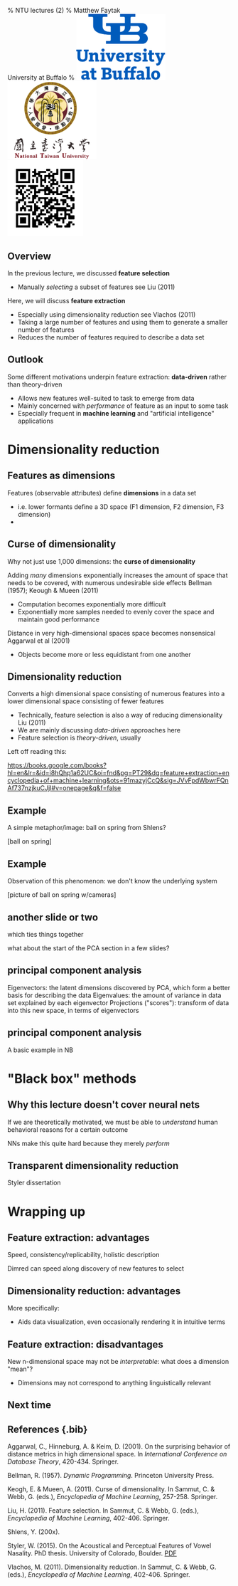 % NTU lectures (2)
% Matthew Faytak<br/>University at Buffalo
% <img src="./assets/media/UB_Stacked_Small.png" width="200"> <img src="./assets/media/ntu-logo.png" width="200"><br/><img src="./assets/media/qr1.png" width="170">

## Overview

In the previous lecture, we discussed **feature selection**

* Manually *selecting* a subset of features <span class="cite">see Liu (2011)</span>

Here, we will discuss **feature extraction** 

* Especially using dimensionality reduction <span class="cite">see Vlachos (2011)</span>
* Taking a large number of features and using them to generate a smaller number of features
* Reduces the number of features required to describe a data set


## Outlook

Some different motivations underpin feature extraction: **data-driven** rather than theory-driven

* Allows new features well-suited to task to emerge from data
* Mainly concerned with *performance* of feature as an input to some task
* Especially frequent in **machine learning** and "artificial intelligence" applications


# Dimensionality reduction


## Features as dimensions

Features (observable attributes) define **dimensions** in a data set

* i.e. lower formants define a 3D space (F1 dimension, F2 dimension, F3 dimension)
* 


## Curse of dimensionality 

Why not just use 1,000 dimensions: the **curse of dimensionality**

Adding *many* dimensions exponentially increases the amount of space that needs to be covered, with numerous undesirable side effects <span class="cite">Bellman (1957); Keough & Mueen (2011)</span>

* Computation becomes exponentially more difficult
* Exponentially more samples needed to evenly cover the space and maintain good performance

Distance in very high-dimensional spaces space becomes nonsensical <span class="cite">Aggarwal et al (2001)</span>

* Objects become more or less equidistant from one another



## Dimensionality reduction

Converts a high dimensional space consisting of numerous features into a lower dimensional space consisting of fewer features

* Technically, feature selection is also a way of reducing dimensionality <span class="cite">Liu (2011)</span>
* We are mainly discussing *data-driven* approaches here
* Feature selection is *theory-driven*, usually


Left off reading this:

https://books.google.com/books?hl=en&lr=&id=i8hQhp1a62UC&oi=fnd&pg=PT29&dq=feature+extraction+encyclopedia+of+machine+learning&ots=91mazyjCcQ&sig=JVvFpdWbwrFQnAf737nzjkuCJjI#v=onepage&q&f=false

## Example

A simple metaphor/image: ball on spring from Shlens?

[ball on spring]

## Example

Observation of this phenomenon: we don't know the underlying system

[picture of ball on spring w/cameras]

## another slide or two

which ties things together

what about the start of the PCA section in a few slides?



## principal component analysis

Eigenvectors: the latent dimensions discovered by PCA, which form a better basis for describing the data
Eigenvalues: the amount of variance in data set explained by each eigenvector
Projections ("scores"): transform of data into this new space, in terms of eigenvectors

## principal component analysis

A basic example in NB


# "Black box" methods

## Why this lecture doesn't cover neural nets

If we are theoretically motivated, we must be able to *understand* human behavioral reasons for a certain outcome

NNs make this quite hard because they merely *perform*


## Transparent dimensionality reduction

Styler dissertation


# Wrapping up

## Feature extraction: advantages

Speed, consistency/replicability, holistic description

Dimred can speed along discovery of new features to select

## Dimensionality reduction: advantages

More specifically:

* Aids data visualization, even occasionally rendering it in intuitive terms



## Feature extraction: disadvantages

New n-dimensional space may not be *interpretable*: what does a dimension "mean"?

* Dimensions may not correspond to anything linguistically relevant


## Next time

## References {.bib}

Aggarwal, C., Hinneburg, A. & Keim, D. (2001). On the surprising behavior of distance metrics in high dimensional space. In <i>International Conference on Database Theory</i>, 420-434. Springer.

Bellman, R. (1957). <i>Dynamic Programming</i>. Princeton University Press.

Keogh, E. & Mueen, A. (2011). Curse of dimensionality. In Sammut, C. & Webb, G. (eds.), <i>Encyclopedia of Machine Learning</i>, 257-258. Springer.

Liu, H. (2011). Feature selection. In Sammut, C. & Webb, G. (eds.), <i>Encyclopedia of Machine Learning</i>, 402-406. Springer.

Shlens, Y. (200x).

Styler, W. (2015). On the Acoustical and Perceptual Features of Vowel Nasality. PhD thesis. University of Colorado, Boulder. <a href="https://wstyler.ucsd.edu/files/styler_dissertation_final.pdf">PDF</a>

Vlachos, M. (2011). Dimensionality reduction. In Sammut, C. & Webb, G. (eds.), <i>Encyclopedia of Machine Learning</i>, 402-406. Springer.
